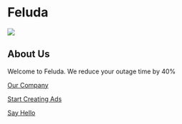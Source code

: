 # Feluda

<img src="https://images.rawpixel.com/image_png_social_landscape/czNmcy1wcml2YXRlL3Jhd3BpeGVsX2ltYWdlcy93ZWJzaXRlX2NvbnRlbnQvbHIvam9iNjgyLTE5MS1wXzEucG5n.png">

## About Us
Welcome to Feluda. We reduce your outage time by 40%

[Our Company](https://getfeluda.com)

[Start Creating Ads](https://app.getfeluda.com)

[Say Hello](mailto:hello@getfeluda.com)